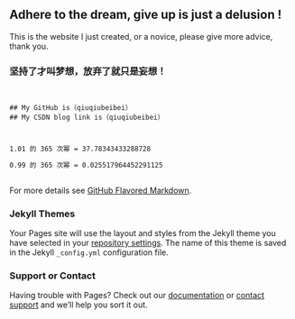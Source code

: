 ## Adhere to the dream, give up is just a delusion !
This is the website I just created, or a novice, please give more advice, thank you.

### 坚持了才叫梦想，放弃了就只是妄想！


```


## My GitHub is（qiuqiubeibei）
## My CSDN blog link is（qiuqiubeibei）


```

```markdown

1.01 的 365 次幂 = 37.78343433288728

0.99 的 365 次幂 = 0.025517964452291125



```
For more details see [GitHub Flavored Markdown](https://guides.github.com/features/mastering-markdown/).

### Jekyll Themes

Your Pages site will use the layout and styles from the Jekyll theme you have selected in your [repository settings](https://github.com/qiuqiubeibei/Qiuqiubeibei.githup.io/settings). The name of this theme is saved in the Jekyll `_config.yml` configuration file.

### Support or Contact

Having trouble with Pages? Check out our [documentation](https://help.github.com/categories/github-pages-basics/) or [contact support](https://github.com/contact) and we’ll help you sort it out.
